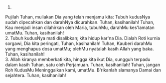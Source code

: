 1.
Pujilah Tuhan, muliakan Dia yang telah menjamu kita:
Tubuh kudusNya sudah dipecahkan dan darahNya dicurahkan.
Tuhan, kasihanilah! Tuhan, Kau menjadi insan dilahirkan
oleh Maria, tubuhMu, darahMu kes'lamatan umatMu.
Tuhan, kasihanilah!
<br>
2.
Tubuh kudusNya mati disalibkan; kita hidup kar'na Dia.
Dialah Roti kurnia sorgawi, Dia kita peringati, Tuhan,
kasihanilah! Tuhan, Kauberi darahMu yang menghapus
dosa umatMu; olehMu nyatalah kasih Allah yang baka.
Tuhan, kasihanilah!
<br>
3.
Allah kiranya memberkati kita, hingga kita ikut Dia,
sungguh terpadu dalam kasih Tuhan, satu oleh Perjamuan.
Tuhan, kasihanilah! Tuhan, jangan Roh KudusMu
Meninggalkan kami, umatMu. B'rikanlah slamanya
Damai dan sejahtera. Tuhan, kasihanilah!